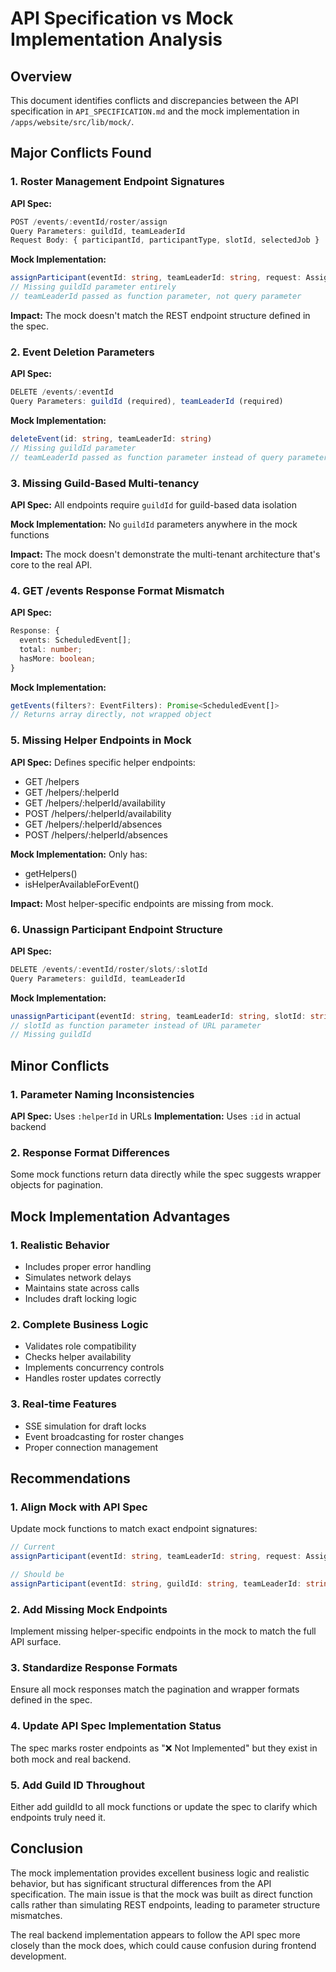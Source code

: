 # API Specification vs Mock Implementation Analysis

## Overview

This document identifies conflicts and discrepancies between the API specification in `API_SPECIFICATION.md` and the mock implementation in `/apps/website/src/lib/mock/`.

## Major Conflicts Found

### 1. **Roster Management Endpoint Signatures**

**API Spec:**

```typescript
POST /events/:eventId/roster/assign
Query Parameters: guildId, teamLeaderId
Request Body: { participantId, participantType, slotId, selectedJob }
```

**Mock Implementation:**

```typescript
assignParticipant(eventId: string, teamLeaderId: string, request: AssignParticipantRequest)
// Missing guildId parameter entirely
// teamLeaderId passed as function parameter, not query parameter
```

**Impact:** The mock doesn't match the REST endpoint structure defined in the spec.

### 2. **Event Deletion Parameters**

**API Spec:**

```typescript
DELETE /events/:eventId
Query Parameters: guildId (required), teamLeaderId (required)
```

**Mock Implementation:**

```typescript
deleteEvent(id: string, teamLeaderId: string)
// Missing guildId parameter
// teamLeaderId passed as function parameter instead of query parameter
```

### 3. **Missing Guild-Based Multi-tenancy**

**API Spec:** All endpoints require `guildId` for guild-based data isolation

**Mock Implementation:** No `guildId` parameters anywhere in the mock functions

**Impact:** The mock doesn't demonstrate the multi-tenant architecture that's core to the real API.

### 4. **GET /events Response Format Mismatch**

**API Spec:**

```typescript
Response: {
  events: ScheduledEvent[];
  total: number;
  hasMore: boolean;
}
```

**Mock Implementation:**

```typescript
getEvents(filters?: EventFilters): Promise<ScheduledEvent[]>
// Returns array directly, not wrapped object
```

### 5. **Missing Helper Endpoints in Mock**

**API Spec:** Defines specific helper endpoints:

- GET /helpers
- GET /helpers/:helperId  
- GET /helpers/:helperId/availability
- POST /helpers/:helperId/availability
- GET /helpers/:helperId/absences
- POST /helpers/:helperId/absences

**Mock Implementation:** Only has:

- getHelpers()
- isHelperAvailableForEvent()

**Impact:** Most helper-specific endpoints are missing from mock.

### 6. **Unassign Participant Endpoint Structure**

**API Spec:**

```typescript
DELETE /events/:eventId/roster/slots/:slotId
Query Parameters: guildId, teamLeaderId
```

**Mock Implementation:**

```typescript
unassignParticipant(eventId: string, teamLeaderId: string, slotId: string)
// slotId as function parameter instead of URL parameter
// Missing guildId
```

## Minor Conflicts

### 1. **Parameter Naming Inconsistencies**

**API Spec:** Uses `:helperId` in URLs
**Implementation:** Uses `:id` in actual backend

### 2. **Response Format Differences**

Some mock functions return data directly while the spec suggests wrapper objects for pagination.

## Mock Implementation Advantages

### 1. **Realistic Behavior**

- Includes proper error handling
- Simulates network delays
- Maintains state across calls
- Includes draft locking logic

### 2. **Complete Business Logic**

- Validates role compatibility
- Checks helper availability
- Implements concurrency controls
- Handles roster updates correctly

### 3. **Real-time Features**

- SSE simulation for draft locks
- Event broadcasting for roster changes
- Proper connection management

## Recommendations

### 1. **Align Mock with API Spec**

Update mock functions to match exact endpoint signatures:

```typescript
// Current
assignParticipant(eventId: string, teamLeaderId: string, request: AssignParticipantRequest)

// Should be
assignParticipant(eventId: string, guildId: string, teamLeaderId: string, request: AssignParticipantRequest)
```

### 2. **Add Missing Mock Endpoints**

Implement missing helper-specific endpoints in the mock to match the full API surface.

### 3. **Standardize Response Formats**

Ensure all mock responses match the pagination and wrapper formats defined in the spec.

### 4. **Update API Spec Implementation Status**

The spec marks roster endpoints as "❌ Not Implemented" but they exist in both mock and real backend.

### 5. **Add Guild ID Throughout**

Either add guildId to all mock functions or update the spec to clarify which endpoints truly need it.

## Conclusion

The mock implementation provides excellent business logic and realistic behavior, but has significant structural differences from the API specification. The main issue is that the mock was built as direct function calls rather than simulating REST endpoints, leading to parameter structure mismatches.

The real backend implementation appears to follow the API spec more closely than the mock does, which could cause confusion during frontend development.
